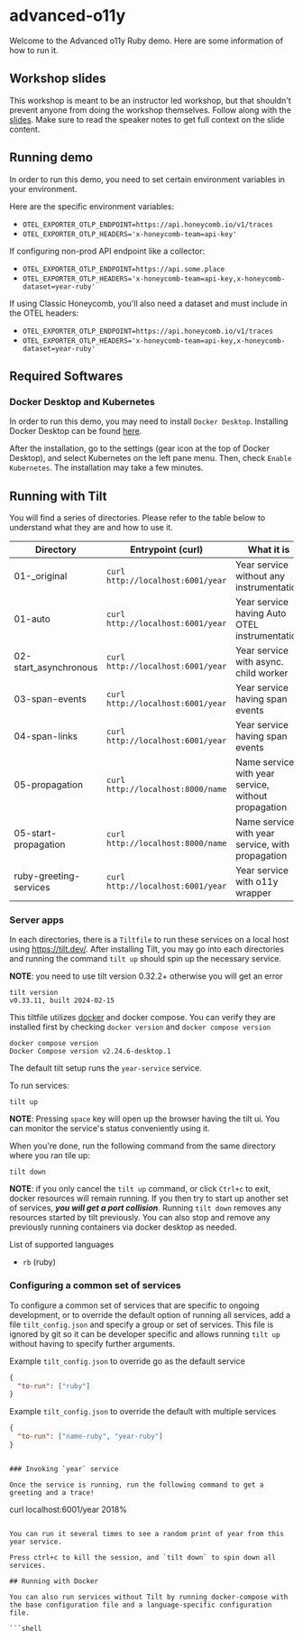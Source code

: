 # advanced-o11y

Welcome to the Advanced o11y Ruby demo. Here are some information of how to run it.

## Workshop slides

This workshop is meant to be an instructor led workshop, but that shouldn't prevent anyone from doing the workshop themselves.
Follow along with the [slides](https://docs.google.com/presentation/d/1-79ehidhZ6BBORatzubkgNpfU9KONSKFE72qPYRKDaw/edit?usp=sharing).
Make sure to read the speaker notes to get full context on the slide content.

## Running demo

In order to run this demo, you need to set certain environment variables in your environment.

Here are the specific environment variables:

- `OTEL_EXPORTER_OTLP_ENDPOINT=https://api.honeycomb.io/v1/traces`
- `OTEL_EXPORTER_OTLP_HEADERS='x-honeycomb-team=api-key'`

If configuring non-prod API endpoint like a collector:

- `OTEL_EXPORTER_OTLP_ENDPOINT=https://api.some.place`
- `OTEL_EXPORTER_OTLP_HEADERS='x-honeycomb-team=api-key,x-honeycomb-dataset=year-ruby'`

If using Classic Honeycomb, you'll also need a dataset and must include in the OTEL headers:

- `OTEL_EXPORTER_OTLP_ENDPOINT=https://api.honeycomb.io/v1/traces`
- `OTEL_EXPORTER_OTLP_HEADERS='x-honeycomb-team=api-key,x-honeycomb-dataset=year-ruby'`

## Required Softwares

### Docker Desktop and Kubernetes

In order to run this demo, you may need to install `Docker Desktop`. Installing Docker Desktop can be found [here](https://www.docker.com/products/docker-desktop/).

After the installation, go to the settings (gear icon at the top of Docker Desktop), and select Kubernetes on the left pane menu. Then, check `Enable Kubernetes`. The installation may take a few minutes.

## Running with Tilt

You will find a series of directories. Please refer to the table below to understand what they are and how to use it.

| Directory              | Entrypoint (curl)                 | What it is                                          |
| ---------------------- | --------------------------------- | --------------------------------------------------- |
| 01-\_original          | `curl http://localhost:6001/year` | Year service without any instrumentation            |
| 01-auto                | `curl http://localhost:6001/year` | Year service having Auto OTEL instrumentation       |
| 02-start_asynchronous  | `curl http://localhost:6001/year` | Year service with async. child worker               |
| 03-span-events         | `curl http://localhost:6001/year` | Year service having span events                     |
| 04-span-links          | `curl http://localhost:6001/year` | Year service having span events                     |
| 05-propagation         | `curl http://localhost:8000/name` | Name service with year service, without propagation |
| 05-start-propagation   | `curl http://localhost:8000/name` | Name service with year service, with propagation    |
| ruby-greeting-services | `curl http://localhost:6001/year` | Year service with o11y wrapper                      |

### Server apps

In each directories, there is a `Tiltfile` to run these services on a local host using <https://tilt.dev/>.
After installing Tilt, you may go into each directories and running the command `tilt up` should spin up the necessary service.

**NOTE**: you need to use tilt version 0.32.2+ otherwise you will get an error

```
tilt version
v0.33.11, built 2024-02-15
```

This tiltfile utilizes [docker](https://docs.docker.com/desktop/install/mac-install/) and docker compose. You can verify they are installed first by checking `docker version` and `docker compose version`

```
docker compose version
Docker Compose version v2.24.6-desktop.1
```

The default tilt setup runs the `year-service` service.

To run services:

```shell
tilt up
```

**NOTE**: Pressing `space` key will open up the browser having the tilt ui. You can monitor the service's status conveniently using it.

When you're done, run the following command from the same directory where you ran tile up:

```shell
tilt down
```

**NOTE**: if you only cancel the `tilt up` command, or click `Ctrl+c` to exit, docker resources will remain running. If you then try to start up another set of services, **_you will get a port collision_**. Running `tilt down` removes any resources started by tilt previously. You can also stop and remove any previously running containers via docker desktop as needed.

List of supported languages

- `rb` (ruby)

### Configuring a common set of services

To configure a common set of services that are specific to ongoing development, or to override the default option of running all services, add a file `tilt_config.json` and specify a group or set of services.
This file is ignored by git so it can be developer specific and allows running `tilt up` without having to specify further arguments.

Example `tilt_config.json` to override go as the default service

```json
{
  "to-run": ["ruby"]
}
```

Example `tilt_config.json` to override the default with multiple services

```json
{
  "to-run": ["name-ruby", "year-ruby"]
}
```

```

### Invoking `year` service

Once the service is running, run the following command to get a greeting and a trace!

```

curl localhost:6001/year
2018%

````

You can run it several times to see a random print of year from this year service.

Press ctrl+c to kill the session, and `tilt down` to spin down all services.

## Running with Docker

You can also run services without Tilt by running docker-compose with the base configuration file and a language-specific configuration file.

```shell

````
